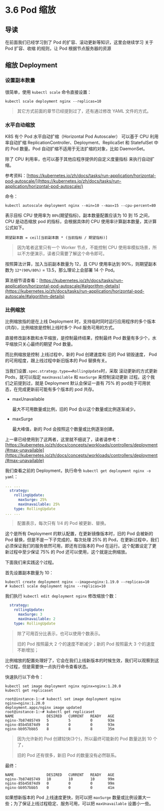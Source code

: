 # 3.6 Pod 缩放

## 导读

在前面我们已经学习到了 Pod 的扩容、滚动更新等知识，这里会继续学习 关于 Pod 扩容、收缩 的规则，让 Pod 根据节点服务器的资源

## 缩放 Deployment

### 设置副本数量

很简单，使用 `kubectl scale` 命令直接设置：

```
kubectl scale deployment nginx --replicas=10
```

> 其它方式前面的章节已经提到过了，还有通过修改 YAML 文件的方式。

### 水平自动缩放

K8S 有个 Pod 水平自动扩缩（Horizontal Pod Autoscaler） 可以基于 CPU 利用率自动扩缩 ReplicationController、Deployment、ReplicaSet 和 StatefulSet 中的 Pod 数量。Pod 自动扩缩不适用于无法扩缩的对象，比如 DaemonSet。

除了 CPU 利用率，也可以基于其他应程序提供的自定义度量指标 来执行自动扩缩。

参考资料：[https://kubernetes.io/zh/docs/tasks/run-application/horizontal-pod-autoscale/](https://kubernetes.io/zh/docs/tasks/run-application/horizontal-pod-autoscale/)

命令：

```
kubectl autoscale deployment nginx --min=10 --max=15 --cpu-percent=80
```

表示目标 CPU 使用率为 `80%`(期望指标)，副本数量配置应该为 10 到 15 之间，CPU 是动态缩放 pod 的指标，会根据具体的 CPU 使用率计算副本数量，其计算公式如下。

```
期望副本数 = ceil[当前副本数 * (当前指标 / 期望指标)]
```

> 因为笔者这里只有一个 Worker 节点，不能控制 CPU 使用率模拟场景，所以不方便演示，读者只需要了解这个命令即可。

按照算法计算，加入当前副本数量为 12，且 CPU 使用率达到 90%，则期望副本数为 `12*(90%/80%)` = 13.5，那么理论上会部署 14 个 Pod。

算法细节请查看：[https://kubernetes.io/zh/docs/tasks/run-application/horizontal-pod-autoscale/#algorithm-details](https://kubernetes.io/zh/docs/tasks/run-application/horizontal-pod-autoscale/#algorithm-details)

### 比例缩放

比例缩放指的是在上线 Deployment 时，支持临时同时运行应用程序的多个版本(共存)，比例缩放是控制上线时多个 Pod 服务可用的方式。

直接修改副本数和水平缩放，是控制最终结果，控制最终 Pod 数量有多少个，水平缩放只关心最终的期望 Pod 数量。

而比例缩放是控制 上线过程中，新的 Pod 创建速度和 旧的 Pod 销毁速度， Pod 的可用程度，跟上线过程中新旧版本的 Pod 替换有关。

当我们设置`.spec.strategy.type==RollingUpdate`时，采取 滚动更新的方式更新 Pods，就可以指定 `maxUnavailable` 和 `maxSurge` 来控制滚动更新 过程。这个我们之前提到过，就是 Deployment 默认会保证一直有 75% 的 pod处于可用状态，在完成更新前可能有多个版本的 pod 共存。

*   maxUnavailable

    最大不可用数量或比例，旧的 Pod 会以这个数量或比例逐渐减少。
*   maxSurge

    最大峰值，新的 Pod 会按照这个数量或比例逐渐创建。

上一章已经使用到了这两者，这里就不细说了，读者请参考：[https://kubernetes.io/zh/docs/concepts/workloads/controllers/deployment/#max-unavailable](https://kubernetes.io/zh/docs/concepts/workloads/controllers/deployment/#max-unavailable)

我们查看之前的 Deployment，执行命令 `kubectl get deployment nginx -o yaml`：

```yaml
... ...
  strategy:
    rollingUpdate:
      maxSurge: 25%
      maxUnavailable: 25%
    type: RollingUpdate
... ...
```

> 配置表示，每次只有 1/4 的 Pod 被更新、替换。

这个是所有 Deployment 的默认配置，在更新镜像版本时，旧的 Pod 会被新的 Pod 替换，但是不是一下子完成的，每次处理 25% 的 Pod，在更新过程中，我们必须保证我们的服务依然可用，即还有旧版本的 Pod 在运行。这个配置设定了更新过程中至少保证 75% 的 Pod 还可以使用，这个就是比例缩放。

下面我们来实践这个过程。

首先设置副本数量为 10：

```
kubectl create deployment nginx --image=nginx:1.19.0 --replicas=10
# kubectl scale deployment nginx --replicas=10
```

我们执行 `kubectl edit deployment nginx` 修改缩放个数：

```yaml
  strategy:
    rollingUpdate:
      maxSurge: 3
      maxUnavailable: 2
    type: RollingUpdate
```

> 除了可用百分比表示，也可以使用个数表示。
>
> 旧的 Pod 按照最大 2 个的速度不断减少；新的 Pod 按照最大 3 个的速度不断增加；

比例缩放的配置处理好了，它会在我们上线新版本的时候生效，我们可以观察到这个过程，但是需要快一点执行命令查看状态。

快速执行以下命令：

```
kubectl set image deployment nginx nginx=nginx:1.20.0
kubectl get replicaset
```

```
root@instance-1:~# kubectl set image deployment nginx nginx=nginx:1.20.0
deployment.apps/nginx image updated
root@instance-1:~# kubectl get replicaset
NAME               DESIRED   CURRENT   READY   AGE
nginx-7b87485749   5         5         0       93m
nginx-85b45874d9   0         0         0       93m
nginx-bb957bbb5    8         8         8       35m
```

> 因为允许新的 Pod 创建较快(3个)，所以最终可能新的 Pod 数量达到 10 个了，
>
> 旧的 Pod 还有很多，新旧 Pod 的数量没有必然联系。

最终：

```
NAME               DESIRED   CURRENT   READY   AGE
nginx-7b87485749   10        10        10      99m
nginx-85b45874d9   0         0         0       99m
nginx-bb957bbb5    0         0         0       41m
```

如果想新版本的 Pod 上线速度更快，则可以把 `maxSurge` 数量或比例设置大一些；为了保证上线过程稳定、服务可用，可以把 `maxUnavailable` 设置小一些。
